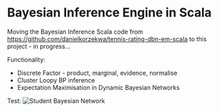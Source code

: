 Bayesian Inference Engine in Scala
===========

Moving the Bayesian Inference Scala code from https://github.com/danielkorzekwa/tennis-rating-dbn-em-scala to this project - in progress...

Functionality:
- Discrete Factor - product, marginal, evidence, normalise
- Cluster Loopy BP inference
- Expectation Maximisation in Dynamic Bayesian Networks

Test:
![Student Bayesian Network](https://raw.github.com/danielkorzekwa/bayes-scala/master/doc/student_bn.png "Student Bayesian Network1")